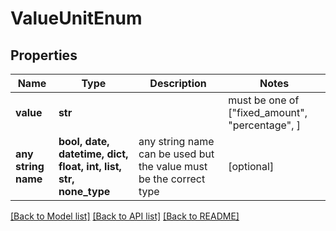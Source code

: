 # ValueUnitEnum


## Properties
Name | Type | Description | Notes
------------ | ------------- | ------------- | -------------
**value** | **str** |  |  must be one of ["fixed_amount", "percentage", ]
**any string name** | **bool, date, datetime, dict, float, int, list, str, none_type** | any string name can be used but the value must be the correct type | [optional]

[[Back to Model list]](../README.md#documentation-for-models) [[Back to API list]](../README.md#documentation-for-api-endpoints) [[Back to README]](../README.md)



